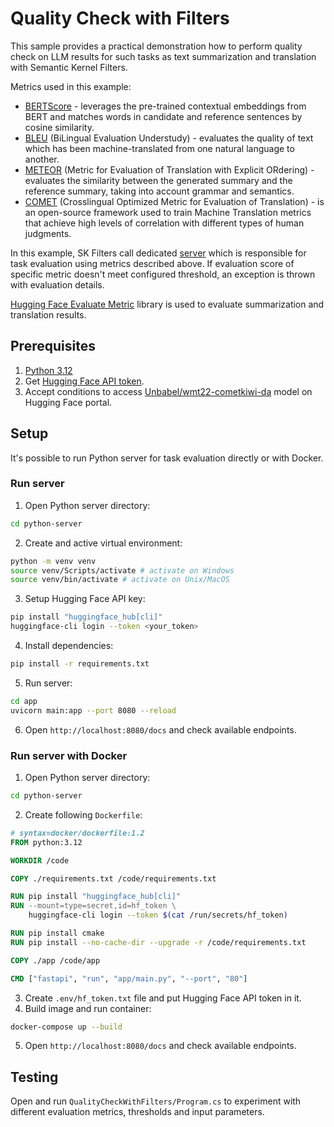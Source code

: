 # Quality Check with Filters

This sample provides a practical demonstration how to perform quality check on LLM results for such tasks as text summarization and translation with Semantic Kernel Filters.

Metrics used in this example:

- [BERTScore](https://github.com/Tiiiger/bert_score) - leverages the pre-trained contextual embeddings from BERT and matches words in candidate and reference sentences by cosine similarity.
- [BLEU](https://en.wikipedia.org/wiki/BLEU) (BiLingual Evaluation Understudy) - evaluates the quality of text which has been machine-translated from one natural language to another.
- [METEOR](https://en.wikipedia.org/wiki/METEOR) (Metric for Evaluation of Translation with Explicit ORdering) - evaluates the similarity between the generated summary and the reference summary, taking into account grammar and semantics.
- [COMET](https://unbabel.github.io/COMET) (Crosslingual Optimized Metric for Evaluation of Translation) - is an open-source framework used to train Machine Translation metrics that achieve high levels of correlation with different types of human judgments.

In this example, SK Filters call dedicated [server](./python-server/) which is responsible for task evaluation using metrics described above. If evaluation score of specific metric doesn't meet configured threshold, an exception is thrown with evaluation details.

[Hugging Face Evaluate Metric](https://github.com/huggingface/evaluate) library is used to evaluate summarization and translation results.

## Prerequisites

1. [Python 3.12](https://www.python.org/downloads/)
2. Get [Hugging Face API token](https://huggingface.co/docs/api-inference/en/quicktour#get-your-api-token).
3. Accept conditions to access [Unbabel/wmt22-cometkiwi-da](https://huggingface.co/Unbabel/wmt22-cometkiwi-da) model on Hugging Face portal.

## Setup

It's possible to run Python server for task evaluation directly or with Docker.

### Run server

1. Open Python server directory:

```bash {"id":"01J6KPZDAVF1X7Y4QPQ8GPRYBZ"}
cd python-server
```

2. Create and active virtual environment:

```bash {"id":"01J6KPZDAVF1X7Y4QPQAH8GW5P"}
python -m venv venv
source venv/Scripts/activate # activate on Windows
source venv/bin/activate # activate on Unix/MacOS
```

3. Setup Hugging Face API key:

```bash {"id":"01J6KPZDAVF1X7Y4QPQBEAVCPK"}
pip install "huggingface_hub[cli]"
huggingface-cli login --token <your_token>
```

4. Install dependencies:

```bash {"id":"01J6KPZDAVF1X7Y4QPQEFZW3XM"}
pip install -r requirements.txt
```

5. Run server:

```bash {"id":"01J6KPZDAVF1X7Y4QPQJ854X21"}
cd app
uvicorn main:app --port 8080 --reload
```

6. Open `http://localhost:8080/docs` and check available endpoints.

### Run server with Docker

1. Open Python server directory:

```bash {"id":"01J6KPZDAVF1X7Y4QPQKK2C1YH"}
cd python-server
```

2. Create following `Dockerfile`:

```dockerfile {"id":"01J6KPZDAVF1X7Y4QPQPQPEEHC"}
# syntax=docker/dockerfile:1.2
FROM python:3.12

WORKDIR /code

COPY ./requirements.txt /code/requirements.txt

RUN pip install "huggingface_hub[cli]"
RUN --mount=type=secret,id=hf_token \
    huggingface-cli login --token $(cat /run/secrets/hf_token)

RUN pip install cmake
RUN pip install --no-cache-dir --upgrade -r /code/requirements.txt

COPY ./app /code/app

CMD ["fastapi", "run", "app/main.py", "--port", "80"]
```

3. Create `.env/hf_token.txt` file and put Hugging Face API token in it.
4. Build image and run container:

```bash {"id":"01J6KPZDAVF1X7Y4QPQTE7XAKN"}
docker-compose up --build
```

5. Open `http://localhost:8080/docs` and check available endpoints.

## Testing

Open and run `QualityCheckWithFilters/Program.cs` to experiment with different evaluation metrics, thresholds and input parameters.
